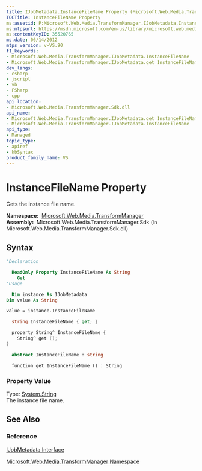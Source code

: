```yaml
---
title: IJobMetadata.InstanceFileName Property (Microsoft.Web.Media.TransformManager)
TOCTitle: InstanceFileName Property
ms:assetid: P:Microsoft.Web.Media.TransformManager.IJobMetadata.InstanceFileName
ms:mtpsurl: https://msdn.microsoft.com/en-us/library/microsoft.web.media.transformmanager.ijobmetadata.instancefilename(v=VS.90)
ms:contentKeyID: 35520765
ms.date: 06/14/2012
mtps_version: v=VS.90
f1_keywords:
- Microsoft.Web.Media.TransformManager.IJobMetadata.InstanceFileName
- Microsoft.Web.Media.TransformManager.IJobMetadata.get_InstanceFileName
dev_langs:
- csharp
- jscript
- vb
- FSharp
- cpp
api_location:
- Microsoft.Web.Media.TransformManager.Sdk.dll
api_name:
- Microsoft.Web.Media.TransformManager.IJobMetadata.get_InstanceFileName
- Microsoft.Web.Media.TransformManager.IJobMetadata.InstanceFileName
api_type:
- Managed
topic_type:
- apiref
- kbSyntax
product_family_name: VS
---
```


# InstanceFileName Property

Gets the instance file name.

**Namespace:**  [Microsoft.Web.Media.TransformManager](microsoft-web-media-transformmanager-namespace.md)  
**Assembly:**  Microsoft.Web.Media.TransformManager.Sdk (in Microsoft.Web.Media.TransformManager.Sdk.dll)

## Syntax

```vb
'Declaration

  ReadOnly Property InstanceFileName As String
    Get
'Usage

  Dim instance As IJobMetadata
Dim value As String

value = instance.InstanceFileName
```

```csharp
  string InstanceFileName { get; }
```

```cpp
  property String^ InstanceFileName {
    String^ get ();
}
```

``` fsharp
  abstract InstanceFileName : string
```

```jscript
  function get InstanceFileName () : String
```

### Property Value

Type: [System.String](https://msdn.microsoft.com/library/s1wwdcbf)  
The instance file name.  

## See Also

### Reference

[IJobMetadata Interface](ijobmetadata-interface-microsoft-web-media-transformmanager.md)

[Microsoft.Web.Media.TransformManager Namespace](microsoft-web-media-transformmanager-namespace.md)

